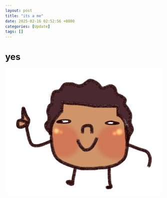 ```yaml
---
layout: post
title: "its a me"
date: 2025-02-16 02:52:56 +0800
categories: [Update]
tags: []
---
```


# yes

![Me](/assets/img/connects42.jpg) <br>
